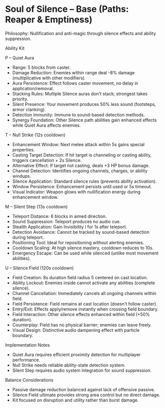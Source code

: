 # Soul of Silence – Base (Paths: Reaper & Emptiness)

Philosophy: Nullification and anti-magic through silence effects and ability suppression.

Ability Kit

P – Quiet Aura
- Range: 5 blocks from caster.
- Damage Reduction: Enemies within range deal -8% damage (multiplicative with other modifiers).
- Aura Persistence: Effect follows caster movement, no delay in application/removal.
- Stacking Rules: Multiple Silence auras don't stack; strongest takes priority.
- Silent Presence: Your movement produces 50% less sound (footsteps, armor clanking).
- Detection Immunity: Immune to sound-based detection methods.
- Synergy Foundation: Other Silence path abilities gain enhanced effects while Quiet Aura affects enemies.

T – Null Strike (12s cooldown)
- Enhancement Window: Next melee attack within 5s gains special properties.
- Casting Target Detection: If hit target is channeling or casting ability, triggers cancellation + 2s Silence.
- Alternative Effect: If target not casting, deals +3 HP bonus damage.
- Channel Detection: Identifies ongoing channels, charges, or ability windups.
- Silence Application: Standard silence rules (prevents ability activation).
- Window Persistence: Enhancement persists until used or 5s timeout.
- Visual Indicator: Weapon glows with nullification energy during enhancement window.

M – Silent Step (13s cooldown)
- Teleport Distance: 6 blocks in aimed direction.
- Sound Suppression: Teleport produces no audio cue.
- Stealth Application: Gain Invisibility I for 1s after teleport.
- Detection Avoidance: Cannot be tracked by sound-based detection during teleport.
- Positioning Tool: Ideal for repositioning without alerting enemies.
- Cooldown Scaling: At high silence mastery, cooldown reduces to 10s.
- Emergency Escape: Can be used while silenced (unlike most movement abilities).

U – Silence Field (120s cooldown)
- Field Creation: 8s duration field radius 5 centered on cast location.
- Ability Lockout: Enemies inside cannot activate any abilities (complete silence).
- Channel Cancellation: Immediately cancels all ongoing channels within field.
- Field Persistence: Field remains at cast location (doesn't follow caster).
- Entry/Exit: Effects apply/remove instantly when crossing field boundary.
- Field Interaction: Other silence effects enhanced within field (+50% duration).
- Counterplay: Field has no physical barrier; enemies can leave freely.
- Visual Design: Distinctive audio dampening effect with particle boundary.

Implementation Notes
- Quiet Aura requires efficient proximity detection for multiplayer performance.
- Null Strike needs reliable ability-state detection system.
- Silent Step requires audio system integration for sound suppression.

Balance Considerations
- Passive damage reduction balanced against lack of offensive passive.
- Silence Field ultimate provides strong area control but no direct damage.
- Kit focused on disruption and utility rather than burst damage.
